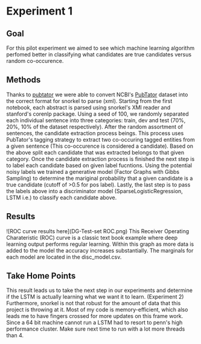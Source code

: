 # Experiment 1 

## Goal 
For this pilot experiment we aimed to see which machine learning algorithm perfomed better in classifying what candidates are true candidates versus random co-occurence. 

## Methods
Thanks to [pubtator](https://github.com/greenelab/pubtator) we were able to convert NCBI's [PubTator](https://www.ncbi.nlm.nih.gov/CBBresearch/Lu/Demo/PubTator/) dataset into the correct format for snorkel to parse (xml). Starting from the first notebook, each abstract is parsed using snorkel's XMl reader and stanford's corenlp package. Using a seed of 100, we randomly separated each individual sentence into three categories: train, dev and test (70%, 20%, 10% of the dataset respectively). After the random assortment of sentences, the candidate extraction process beings. This process uses PubTator's tagging strategy to extract two co-occuring tagged entities from a given sentence (This co-occurence is considered a candidate). Based on the above split each candidate that was extracted belongs to that given category. Once the candidate extraction process is finished the next step is to label each candidate based on given label fucntions. Using the potential noisy labels we trained a generative model (Factor Graphs with Gibbs Sampling) to determine the mariginal probability that a given candidate is a true candidate (cutoff of >0.5 for pos label). Lastly, the last step is to pass the labels above into a discriminator model (SparseLogisticRegression, LSTM i.e.) to classify each candidate above. 

## Results
![ROC curve results here](DG-Test-set ROC.png)
This Receiver Operating Charateristic (ROC) curve is a classic text book example where deep learning output performs regular learning. Within this graph as more data is added to the model the accuracy increases substantially. The marginals for each model are located in the disc_model.csv.

## Take Home Points
This result leads us to take the next step in our experiments and determine if the LSTM is actually learning what we want it to learn. (Experiment 2) Furthermore, snorkel is not that robust for the amount of data that this project is throwing at it. Most of my code is memory-efficient, which also leads me to have fingers crossed for more updates on this frame work. Since a 64 bit machine cannot run a LSTM had to resort to penn's high performance cluster. Make sure next time to run with a lot more threads than 4. 